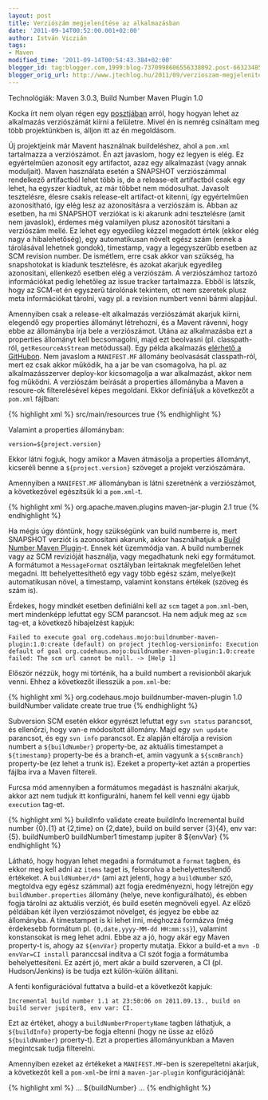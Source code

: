 ```yaml
---
layout: post
title: Verziószám megjelenítése az alkalmazásban
date: '2011-09-14T00:52:00.001+02:00'
author: István Viczián
tags:
- Maven
modified_time: '2011-09-14T00:54:43.384+02:00'
blogger_id: tag:blogger.com,1999:blog-7370998606556338092.post-6632348504802797991
blogger_orig_url: http://www.jtechlog.hu/2011/09/verzioszam-megjelenitese-az.html
---
```


Technológiák: Maven 3.0.3, Build Number Maven Plugin 1.0

Kocka írt nem olyan régen egy [posztjában](http://iwillworkforfood.blogspot.com/2011/08/verzioszam.html) arról, 
hogy hogyan lehet az alkalmazás verziószámát kiírni a felületre. Mivel én is nemrég csináltam meg több 
projektünkben is, álljon itt az én megoldásom.

Új projektjeink már Mavent használnak buildeléshez, ahol a `pom.xml` tartalmazza a verziószámot. 
Én azt javaslom, hogy ez legyen is elég. Ez egyértelműen azonosít egy artifactot, azaz egy alkalmazást 
(vagy annak moduljait). Maven használata esetén a SNAPSHOT verziószámmal rendelkező artifactból lehet több is, 
de a release-elt artifactból csak egy lehet, ha egyszer kiadtuk, az már többet nem módosulhat. Javasolt 
tesztelésre, élesre csakis release-elt artifact-ot kitenni, így egyértelműen azonosítható, így elég lesz az 
azonosításra a verziószám is. Abban az esetben, ha mi SNAPSHOT verziókat is ki akarunk adni tesztelésre 
(amit nem javaslok), érdemes még valamilyen plusz azonosítót társítani a verziószám mellé. Ez lehet egy egyedileg 
kézzel megadott érték (ekkor elég nagy a hibalehetőség), egy automatikusan növelt egész szám (ennek a tárolásával 
lehetnek gondok), timestamp, vagy a legegyszerűbb esetben az SCM revision number. De ismétlem, erre csak akkor 
van szükség, ha snapshotokat is kiadunk tesztelésre, és azokat akarjuk egyedileg azonosítani, ellenkező esetben 
elég a verziószám. A verziószámhoz tartozó információkat pedig lehetőleg az issue tracker tartalmazza. Ebből is 
látszik, hogy az SCM-et én egyszerű tárolónak tekintem, ott nem szeretek plusz meta információkat tárolni, vagy 
pl. a revision numbert venni bármi alapjául.

Amennyiben csak a release-elt alkalmazás verziószámát akarjuk kiírni, elegendő egy properties állományt létrehozni, 
és a Mavent rávenni, hogy ebbe az állományba írja bele a verziószámot. Utána az alkalmazásba ezt a properties 
állományt kell becsomagolni, majd ezt beolvasni (pl. classpath-ról, `getResourceAsStream` metódussal). Egy példa 
alkalmazás [elérhető a GitHubon](https://github.com/vicziani/jtechlog-versioninfo). Nem javaslom a 
`MANIFEST.MF` állomány beolvasását classpath-ról, mert ez csak akkor működik, ha a jar be van csomagolva, ha pl. 
az alkalmazásszerver deploy-kor kicsomagolja a war alkalmazást, akkor nem fog működni. A verziószám beírását a 
properties állományba a Maven a resoure-ok filterelésével képes megoldani. Ekkor definiáljuk a következőt a 
`pom.xml` fájlban:

{% highlight xml %}
<build>
 <resources>
  <resource>
   <directory>src/main/resources</directory>
   <filtering>true</filtering>
  </resource>
 </resources>
</build>
{% endhighlight %}

Valamint a properties állományban:

	version=${project.version}

Ekkor látni fogjuk, hogy amikor a Maven átmásolja a properties állományt, kicseréli benne a 
`${project.version}` szöveget a projekt verziószámára.

Amennyiben a `MANIFEST.MF` állományban is látni szeretnénk a verziószámot, a következővel egészítsük ki a 
`pom.xml`-t.

{% highlight xml %}
<plugin>
 <groupId>org.apache.maven.plugins</groupId>
 <artifactId>maven-jar-plugin</artifactId>
 <version>2.1</version>
 <configuration>
  <archive>
   <manifest>
    <addDefaultImplementationEntries>true</addDefaultImplementationEntries>
   </manifest>
  </archive>
 </configuration>
</plugin>
{% endhighlight %}

Ha mégis úgy döntünk, hogy szükségünk van build numberre is, mert SNAPSHOT verziót is azonosítani akarunk, akkor 
használhatjuk a [Build Number Maven Plugin](http://mojo.codehaus.org/buildnumber-maven-plugin/)-t. Ennek két 
üzemmódja van. A build numbernek vagy az SCM revizióját használja, vagy megadhatunk neki egy formátumot. A 
formátumot a `MessageFormat` osztályban leírtaknak megfelelően lehet megadni. Itt behelyettesíthető egy vagy több 
egész szám, melye(ke)t automatikusan növel, a timestamp, valamint konstans értékek (szöveg és szám is).

Érdekes, hogy mindkét esetben definiálni kell az `scm` taget a `pom.xml`-ben, mert mindenképp lefuttat egy 
SCM parancsot. Ha nem adjuk meg az `scm` tag-et, a következő hibajelzést kapjuk:

	Failed to execute goal org.codehaus.mojo:buildnumber-maven-plugin:1.0:create (default) on project jtechlog-versioninfo: Execution default of goal org.codehaus.mojo:buildnumber-maven-plugin:1.0:create failed: The scm url cannot be null. -> [Help 1]

Először nézzük, hogy mi történik, ha a build numbert a revisionből akarjuk venni. Ehhez a következőt illesszük a 
`pom.xml`-be:

{% highlight xml %}
<plugin>
 <groupId>org.codehaus.mojo</groupId>
 <artifactId>buildnumber-maven-plugin</artifactId>
 <version>1.0</version>
 <executions>
  <execution>
   <id>buildNumber</id>
   <phase>validate</phase>
   <goals>
    <goal>create</goal>
   </goals>
   <configuration>
    <doCheck>true</doCheck>
    <doUpdate>true</doUpdate>
   </configuration>
  </execution>
 </executions>
</plugin>
{% endhighlight %}

Subversion SCM esetén ekkor egyrészt lefuttat egy `svn status` parancsot, és ellenőrzi, hogy van-e módosított 
állomány. Majd egy `svn update` parancsot, és egy `svn info` parancsot. Ez alapján eltárolja a revision numbert a 
`${buildNumber}` property-be, az aktuális timestampet a `${timestamp}` property-be és a branch-et, amin vagyunk a 
`${scmBranch}` property-be (ez lehet a trunk is). Ezeket a property-ket aztán a properties fájlba írva a Maven 
filtereli.

Furcsa mód amennyiben a formátumos megadást is használni akarjuk, akkor azt nem tudjuk itt konfigurálni, hanem fel 
kell venni egy újabb `execution` tag-et.

{% highlight xml %}
<execution>
 <id>buildInfo</id>
 <phase>validate</phase>
 <goals>
  <goal>create</goal>
 </goals>
 <configuration>
  <buildNumberPropertyName>buildInfo</buildNumberPropertyName>
  <format>Incremental build number {0}.{1} 
at {2,time} on {2,date}, build on build server {3}{4}, env var: {5}.</format>
  <items>
   <item>buildNumber0</item>
   <item>buildNumber1</item>
   <item>timestamp</item>
   <item>jupiter</item>
   <item implementation="java.lang.Integer">8</item>
   <item>${envVar}</item>
  </items>
 </configuration>
</execution>
{% endhighlight %}

Látható, hogy hogyan lehet megadni a formátumot a `format` tagben, és ekkor meg kell adni az `items` taget is, 
felsorolva a behelyettesítendő értékeket. A `buildNumber/d*` (ami azt jelenti, hogy a `buildNumber` szó, megtoldva 
egy egész számmal) azt fogja eredményezni, hogy létrejön egy `buildNumber.properties` állomány (helye, neve 
konfigurálható), és ebben fogja tárolni az aktuális verziót, és build esetén megnöveli egyel. Az előző példában 
két ilyen verziószámot növelget, és jegyez be ebbe az állományba. A timestampet is ki lehet írni, méghozzá 
formázva (még érdekesebb formátum pl. `{0,date,yyyy-MM-dd HH:mm:ss}`), valamint konstansokat is meg lehet adni. 
Ebbe az a jó, hogy akár egy Maven property-t is, ahogy az `${envVar}` property mutatja. Ekkor a build-et a 
`mvn -D envVar=CI install` paranccsal indítva a CI szót fogja a formátumba behelyettesíteni. Ez azért jó, mert 
akár a build szerveren, a CI (pl. Hudson/Jenkins) is be tudja ezt külön-külön állítani.

A fenti konfigurációval futtatva a build-et a következőt kapjuk:

	Incremental build number 1.1 at 23:50:06 on 2011.09.13., build on build server jupiter8, env var: CI.

Ezt az értéket, ahogy a `buildNumberPropertyName` tagben láthatjuk, a `${buildInfo}` property-be fogja eltenni 
(hogy ne üsse az előző `${buildNumber}` proerty-t). Ezt a properties állományunkban a Maven megintcsak tudja 
filterelni.

Amennyiben ezeket az értékeket a `MANIFEST.MF`-ben is szerepeltetni akarjuk, a következőt kell a `pom-xml`-be írni 
a `maven-jar-plugin` konfigurációjánál:

{% highlight xml %}
<archive>
...
 <manifestEntries>
  <Implementation-Build>${buildNumber}</Implementation-Build>
 </manifestEntries>
...
</archive>
{% endhighlight %}